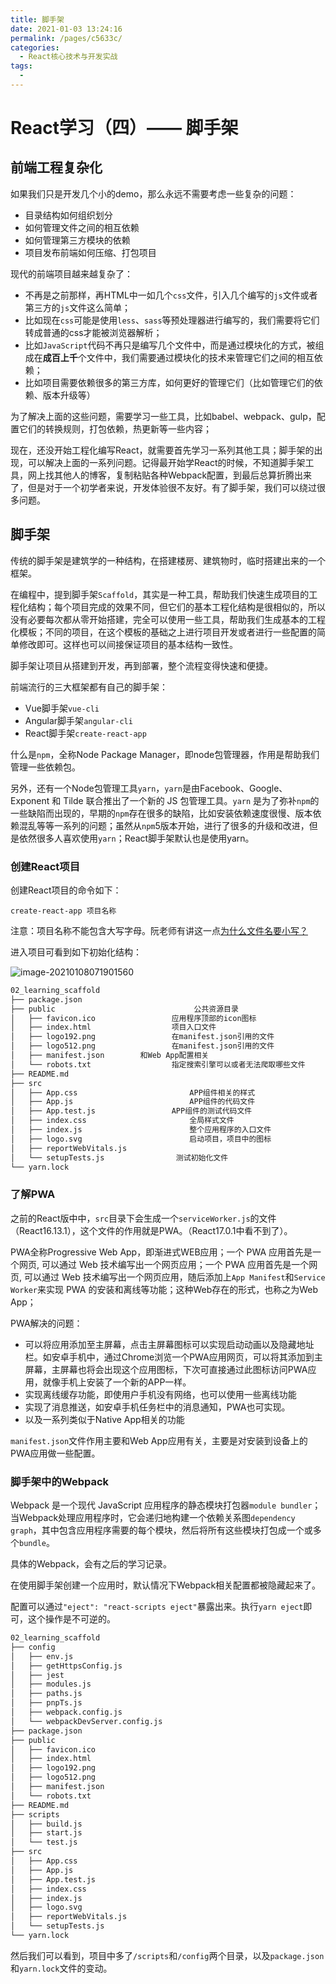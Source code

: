 ```yaml
---
title: 脚手架
date: 2021-01-03 13:24:16
permalink: /pages/c5633c/
categories:
  - React核心技术与开发实战
tags:
  - 
---
```

# React学习（四）—— 脚手架

## 前端工程复杂化

如果我们只是开发几个小的demo，那么永远不需要考虑一些复杂的问题：

* 目录结构如何组织划分
* 如何管理文件之间的相互依赖
* 如何管理第三方模块的依赖
* 项目发布前端如何压缩、打包项目

<!--more-->

现代的前端项目越来越复杂了：

* 不再是之前那样，再HTML中一如几个`css`文件，引入几个编写的`js`文件或者第三方的`js`文件这么简单；
* 比如现在`css`可能是使用`less`、`sass`等预处理器进行编写的，我们需要将它们转成普通的css才能被浏览器解析；
* 比如`JavaScript`代码不再只是编写几个文件中，而是通过模块化的方式，被组成在**成百上千**个文件中，我们需要通过模块化的技术来管理它们之间的相互依赖；
* 比如项目需要依赖很多的第三方库，如何更好的管理它们（比如管理它们的依赖、版本升级等）

为了解决上面的这些问题，需要学习一些工具，比如babel、webpack、gulp，配置它们的转换规则，打包依赖，热更新等一些内容；

现在，还没开始工程化编写React，就需要首先学习一系列其他工具；脚手架的出现，可以解决上面的一系列问题。记得最开始学React的时候，不知道脚手架工具，网上找其他人的博客，复制粘贴各种Webpack配置，到最后总算折腾出来了，但是对于一个初学者来说，开发体验很不友好。有了脚手架，我们可以绕过很多问题。

## 脚手架

传统的脚手架是建筑学的一种结构，在搭建楼房、建筑物时，临时搭建出来的一个框架。

在编程中，提到脚手架`Scaffold`，其实是一种工具，帮助我们快速生成项目的工程化结构；每个项目完成的效果不同，但它们的基本工程化结构是很相似的，所以没有必要每次都从零开始搭建，完全可以使用一些工具，帮助我们生成基本的工程化模板；不同的项目，在这个模板的基础之上进行项目开发或者进行一些配置的简单修改即可。这样也可以间接保证项目的基本结构一致性。

脚手架让项目从搭建到开发，再到部署，整个流程变得快速和便捷。

前端流行的三大框架都有自己的脚手架：

* Vue脚手架`vue-cli`
* Angular脚手架`angular-cli`
* React脚手架`create-react-app`

什么是`npm`，全称Node Package Manager，即node包管理器，作用是帮助我们管理一些依赖包。

另外，还有一个Node包管理工具`yarn`，`yarn`是由Facebook、Google、Exponent 和 Tilde 联合推出了一个新的 JS 包管理工具。`yarn` 是为了弥补`npm`的一些缺陷而出现的，早期的`npm`存在很多的缺陷，比如安装依赖速度很慢、版本依赖混乱等等一系列的问题；虽然从`npm`5版本开始，进行了很多的升级和改进，但是依然很多人喜欢使用`yarn`；React脚手架默认也是使用yarn。

### 创建React项目

创建React项目的命令如下：

```shell
create-react-app 项目名称
```

注意：项目名称不能包含大写字母。阮老师有讲这一点[为什么文件名要小写？](http://www.ruanyifeng.com/blog/2017/02/filename-should-be-lowercase.html)

进入项目可看到如下初始化结构：

![image-20210108071901560](https://cdn.jsdelivr.net/gh/ccbeango/blogImages/React/React%E6%A0%B8%E5%BF%83%E6%8A%80%E6%9C%AF%E4%B8%8E%E5%BC%80%E5%8F%91%E5%AE%9E%E8%B7%B505.png)

```html
02_learning_scaffold		
├── package.json
├── public								 公共资源目录
│   ├── favicon.ico				 	应用程序顶部的icon图标
│   ├── index.html					项目入口文件
│   ├── logo192.png					在manifest.json引用的文件
│   ├── logo512.png					在manifest.json引用的文件
│   ├── manifest.json        和Web App配置相关
│   └── robots.txt					指定搜索引擎可以或者无法爬取哪些文件
├── README.md
├── src
│   ├── App.css							APP组件相关的样式
│   ├── App.js							APP组件的代码文件
│   ├── App.test.js					APP组件的测试代码文件
│   ├── index.css						全局样式文件
│   ├── index.js						整个应用程序的入口文件
│   ├── logo.svg						启动项目，项目中的图标
│   ├── reportWebVitals.js	 
│   └── setupTests.js				 测试初始化文件
└── yarn.lock
```

### 了解PWA

之前的React版中中，`src`目录下会生成一个`serviceWorker.js`的文件（React16.13.1），这个文件的作用就是PWA。（React17.0.1中看不到了）。

PWA全称Progressive Web App，即渐进式WEB应用；一个 PWA 应用首先是一个网页, 可以通过 Web 技术编写出一个网页应用；一个 PWA 应用首先是一个网页, 可以通过 Web 技术编写出一个网页应用，随后添加上`App Manifest`和`Service Worker`来实现 PWA 的安装和离线等功能；这种Web存在的形式，也称之为Web App；

PWA解决的问题：

* 可以将应用添加至主屏幕，点击主屏幕图标可以实现启动动画以及隐藏地址栏。如安卓手机中，通过Chrome浏览一个PWA应用网页，可以将其添加到主屏幕，主屏幕也将会出现这个应用图标，下次可直接通过此图标访问PWA应用，就像手机上安装了一个新的APP一样。
* 实现离线缓存功能，即使用户手机没有网络，也可以使用一些离线功能
* 实现了消息推送，如安卓手机任务栏中的消息通知，PWA也可实现。
* 以及一系列类似于Native App相关的功能

`manifest.json`文件作用主要和Web App应用有关，主要是对安装到设备上的PWA应用做一些配置。

### 脚手架中的Webpack

Webpack 是一个现代 JavaScript 应用程序的静态模块打包器`module bundler`；当Webpack处理应用程序时，它会递归地构建一个依赖关系图`dependency graph`，其中包含应用程序需要的每个模块，然后将所有这些模块打包成一个或多个`bundle`。

具体的Webpack，会有之后的学习记录。

在使用脚手架创建一个应用时，默认情况下Webpack相关配置都被隐藏起来了。

配置可以通过`"eject": "react-scripts eject"`暴露出来。执行`yarn eject`即可，这个操作是不可逆的。

```html
02_learning_scaffold
├── config
│   ├── env.js
│   ├── getHttpsConfig.js
│   ├── jest
│   ├── modules.js
│   ├── paths.js
│   ├── pnpTs.js
│   ├── webpack.config.js
│   └── webpackDevServer.config.js
├── package.json
├── public
│   ├── favicon.ico
│   ├── index.html
│   ├── logo192.png
│   ├── logo512.png
│   ├── manifest.json
│   └── robots.txt
├── README.md
├── scripts
│   ├── build.js
│   ├── start.js
│   └── test.js
├── src
│   ├── App.css
│   ├── App.js
│   ├── App.test.js
│   ├── index.css
│   ├── index.js
│   ├── logo.svg
│   ├── reportWebVitals.js
│   └── setupTests.js
└── yarn.lock
```

然后我们可以看到，项目中多了`/scripts`和`/config`两个目录，以及`package.json`和`yarn.lock`文件的变动。





